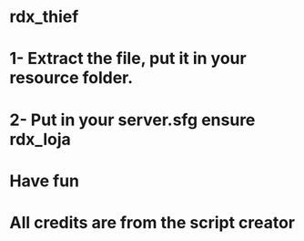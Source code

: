 # rdx_thief

# 1- Extract the file, put it in your resource folder.
# 2- Put in your server.sfg ensure rdx_loja
# Have fun
# All credits are from the script creator
